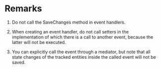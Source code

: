 # Remarks

1. Do not call the SaveChanges method in event handlers.


2. When creating an event handler, do not call setters in the implementation of which there is a call to another event, because the latter will not be executed.


3. You can explicitly call the event through a mediator, but note that all state changes of the tracked entities inside the called event will not be saved.